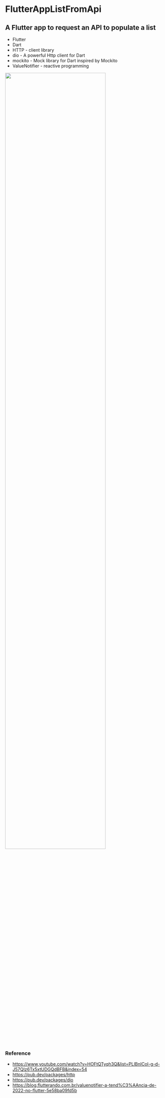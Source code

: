 # FlutterAppListFromApi
## A Flutter app to request an API to populate a list

* Flutter
* Dart
* HTTP - client library
* dio - A powerful Http client for Dart
* mockito - Mock library for Dart inspired by Mockito
* ValueNotifier - reactive programming

<img src="screen1.gif" width="80%">


### Reference
* https://www.youtube.com/watch?v=HOFtQTyqh3Q&list=PLlBnICoI-g-d-J57QIz6Tx5xtUDGQdBFB&index=54
* https://pub.dev/packages/http
* https://pub.dev/packages/dio
* https://blog.flutterando.com.br/valuenotifier-a-tend%C3%AAncia-de-2022-no-flutter-5e58ba09fd5b